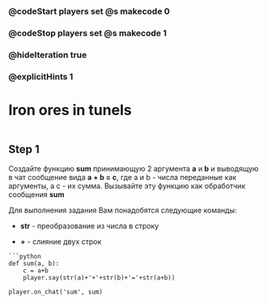 ### @codeStart players set @s makecode 0
### @codeStop players set @s makecode 1

### @hideIteration true 
### @explicitHints 1


# Iron ores in tunels

```python
```

## Step 1
Создайте функцию **sum** принимающую 2 аргумента **a** и **b** и выводящую в чат сообщение вида **a + b = c**, где a и b - числа переданные как аргументы, а c - их сумма. Вызывайте эту функцию как обработчик сообщения **sum**

Для выполнения задания Вам понадобятся следующие команды:

- **str** - преобразование из числа в строку

- **+** - слияние двух строк


```ghost
```python
def sum(a, b):
    c = a+b
    player.say(str(a)+'+'+str(b)+'='+str(a+b))

player.on_chat('sum', sum)
```

